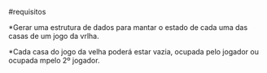 #requisitos

*Gerar uma estrutura de dados para mantar o estado de cada uma das casas de um jogo da vrlha.

*Cada casa do jogo da velha poderá estar vazia, ocupada pelo jogador ou ocupada
mpelo 2º jogador.
